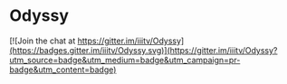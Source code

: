 # Odyssy

[![Join the chat at https://gitter.im/iiitv/Odyssy](https://badges.gitter.im/iiitv/Odyssy.svg)](https://gitter.im/iiitv/Odyssy?utm_source=badge&utm_medium=badge&utm_campaign=pr-badge&utm_content=badge)